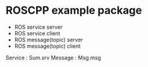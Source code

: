 # ROSCPP example package

* ROS service server
* ROS service client
* ROS message(topic) server
* ROS message(topic) client

Service : Sum.srv
Message : Msg.msg
